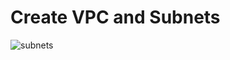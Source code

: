 # Create VPC and Subnets

![subnets](/home/null/repos/aws_wordpress_manual_build/1.vpc_subnets/vpc_with_subnets.png)
